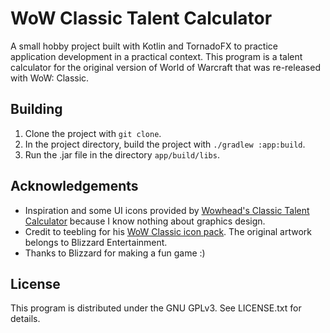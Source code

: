 # WoW Classic Talent Calculator
A small hobby project built with Kotlin and TornadoFX to practice application development in a practical context.
This program is a talent calculator for the original version of World of Warcraft that was re-released with WoW: Classic.

## Building
1. Clone the project with `git clone`.
2. In the project directory, build the project with `./gradlew :app:build`.
3. Run the .jar file in the directory `app/build/libs`.
                                                       
## Acknowledgements
- Inspiration and some UI icons provided by [Wowhead's Classic Talent Calculator](https://classic.wowhead.com/talent-calc/warlock) because I know nothing about graphics design.
- Credit to teebling for his [WoW Classic icon pack](https://www.warcrafttavern.com/community/art-resources/icon-pack-2000-wow-vanilla-classic-icons-in-png/).
The original artwork belongs to Blizzard Entertainment.
- Thanks to Blizzard for making a fun game :)  

## License
This program is distributed under the GNU GPLv3. See LICENSE.txt for details.
